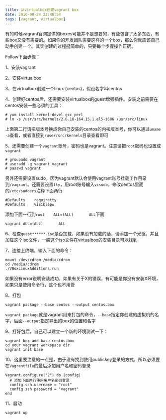 ```yaml
---
title: 从virtualbox创建vagrant box
date: 2016-08-24 22:40:54
tags: [vagrant, virtualbox]
---
```


有的时候vagrant官网提供的boxes可能并不是想要的，有些包含了太多东西，有些box又没有需要的。如果你的开发团队需要这样的一个box，那么你就应该自己动手创建一个。其实创建的过程挺简单的，只要每个步骤操作正确。

Follow下面步骤：

1、安装vagrant

2、安装virtualbox

3、在virtualbox创建一个linux (centos)，假设名字叫centos

4、创建好centos后，还需要安装virtualbox的guest增强插件。安装之前需要在centos安装一些必须的工具：

    # yum install kernel-devel gcc perl
    # ln -s /usr/src/kernels/2.6.18-164.15.1.el5-i686 /usr/src/linux 

上面第二行请把版本号换成你自己安装的centos的内核版本号，你可以通过`uname -a`查看，或者直接到`/user/src/kernels`目录查看即可

5、还需要创建一个`vagrant`账号，密码也是vagrant。注意请把`root`密码也设置成`vagrant`

    # groupadd vagrant
    # useradd -g vagrant vagrant
    # passwd vagrant

另外还需要设置sudo，因为vagrant默认会使用vagrant账号挂载工作目录到`/vagrant`。还需要设置`tty`，用root账号输入`visudo`，修改centos里面的`/etc/sudoers`注释下面两行

    #Defaults    requiretty
    #Defaults   !visiblepw

添加下面一行到`root    ALL=(ALL)       ALL`下面

    vagrant ALL=(ALL)       ALL

6、检查`guest******.iso`是否加载，如果没有加载的话，请添加一个光驱，并且加载这个iso文件，一般这个iso文件在virtualbox的安装目录可以找到

7、连接上终端，输入下面的命令：

    mount /dev/cdrom /media/cdrom
    cd /media/cdrom
    ./VBoxLinuxAdditions.run

如果没有error说明安装成功，如果有关于X的错误，有可能是你没有安装X环境，如果只是使用命令行，这个也不用管

8、打包

    vagrant package --base centos --output centos.box

`vagrant package`就是vagrant用来打包的命令，`--base`指定你创建的虚拟机的名字，后面`--output`指定导出的box的位置和名字

9、打好包后，自己可以建立一个新的环境测试一下：

    vagrant box add base centos.box
    cd your vagrant workspace dir
    vagrant init base

10、这里要注意的一点是，由于没有找到使用publickey登录的方式，所以必须要在`Vagrantfile`的最后添加用户名和密码登录

    Vagrant.configure("2") do |config|
      # 添加下面两行使用用户名密码登录
      config.ssh.username = "root"
      config.ssh.password = "vagrant"
    end

11、启动

    vagrant up


